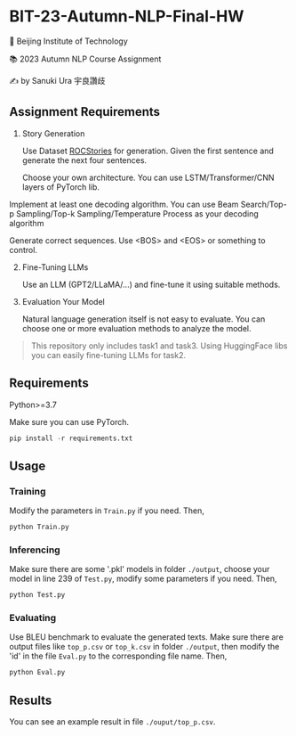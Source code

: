# BIT-23-Autumn-NLP-Final-HW

🏫 Beijing Institute of Technology

📚 2023 Autumn NLP Course Assignment

✍️ by Sanuki Ura 宇良讚歧

## Assignment Requirements

1. Story Generation

   Use Dataset [ROCStories](https://cs.rochester.edu/nlp/rocstories/) for generation. Given the first sentence and generate the next four sentences.

   Choose your own architecture. You can use LSTM/Transformer/CNN layers of PyTorch lib.
   
Implement at least one decoding algorithm. You can use Beam Search/Top-p Sampling/Top-k Sampling/Temperature Process as your decoding algorithm
   
   Generate correct sequences. Use \<BOS> and \<EOS> or something to control.

2. Fine-Tuning LLMs

   Use an LLM (GPT2/LLaMA/...)  and fine-tune it using suitable methods. 

3. Evaluation Your Model

   Natural language generation itself is not easy to evaluate. You can choose one or more evaluation methods to analyze the model.

> This repository only includes task1 and task3. Using HuggingFace libs you can easily fine-tuning LLMs for task2.

## Requirements

Python>=3.7

Make sure you can use PyTorch.

```python
pip install -r requirements.txt
```

## Usage

### Training

Modify the parameters in `Train.py` if you need.
Then,

```python
python Train.py
```

### Inferencing

Make sure there are some '.pkl' models in folder `./output`,
choose your model in line 239 of `Test.py`, 
modify some parameters if you need.
Then,

```python
python Test.py
```

### Evaluating

Use BLEU benchmark to evaluate the generated texts.
Make sure there are output files like `top_p.csv` or `top_k.csv` in folder `./output`, then modify the 'id' in the file `Eval.py` to the corresponding file name.
Then,

```python
python Eval.py
```

## Results

You can see an example result in file `./ouput/top_p.csv`.
